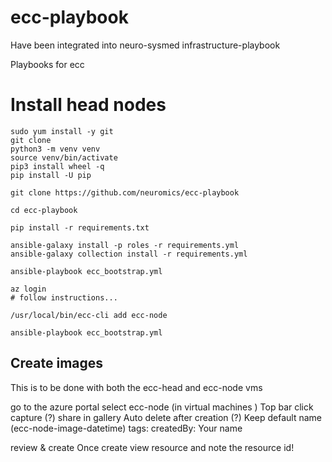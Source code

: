 # ecc-playbook

Have been integrated into neuro-sysmed infrastructure-playbook 



Playbooks for ecc


Install head nodes
==================

```
sudo yum install -y git
git clone 
python3 -m venv venv
source venv/bin/activate
pip3 install wheel -q
pip install -U pip

git clone https://github.com/neuromics/ecc-playbook

cd ecc-playbook

pip install -r requirements.txt

ansible-galaxy install -p roles -r requirements.yml
ansible-galaxy collection install -r requirements.yml

ansible-playbook ecc_bootstrap.yml

az login 
# follow instructions...

/usr/local/bin/ecc-cli add ecc-node 

ansible-playbook ecc_bootstrap.yml

```

Create images
------------

This is to be done with both the ecc-head and ecc-node vms


go to the azure portal 
select ecc-node (in virtual machines )
Top bar click capture (?)
share in gallery
Auto delete after creation (?)
Keep default name (ecc-node-image-datetime)
tags:
createdBy: Your name

review & create
Once create view resource and note the resource id!











